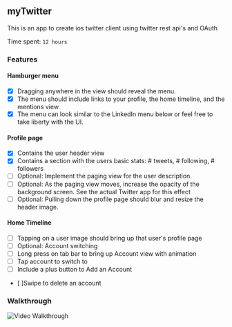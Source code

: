 ## myTwitter

This is an app to create ios twitter client using twitter rest api's and OAuth 

Time spent: `12 hours` 

### Features

#### Hamburger menu
- [x] Dragging anywhere in the view should reveal the menu.
- [x] The menu should include links to your profile, the home timeline, and the mentions view.
- [x] The menu can look similar to the LinkedIn menu below or feel free to take liberty with the UI.
#### Profile page
- [x] Contains the user header view
- [x] Contains a section with the users basic stats: # tweets, # following, # followers
- [ ] Optional: Implement the paging view for the user description.
- [ ] Optional: As the paging view moves, increase the opacity of the background screen. See the actual Twitter app for this effect
- [ ] Optional: Pulling down the profile page should blur and resize the header image.
#### Home Timeline
- [ ] Tapping on a user image should bring up that user's profile page
- [ ] Optional: Account switching
- [ ] Long press on tab bar to bring up Account view with animation
- [ ] Tap account to switch to
- [ ] Include a plus button to Add an Account
- [ ]Swipe to delete an account

### Walkthrough

![Video Walkthrough](hamburger.gif)

